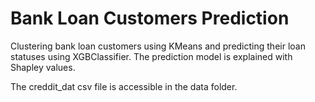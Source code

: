 # Bank Loan Customers Prediction
Clustering bank loan customers using KMeans and predicting their loan statuses using XGBClassifier. The prediction model is explained with Shapley values.

The creddit_dat csv file is accessible in the data folder.
